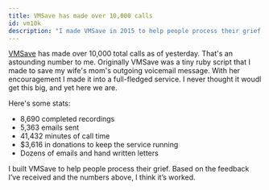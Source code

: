 ```yaml
---
title: VMSave has made over 10,000 calls
id: vm10k
description: "I made VMSave in 2015 to help people process their grief. Yesterday it made it's 10,000th call."
---
```


[VMSave](https://vmsave.petekeen.net) has made over 10,000 total calls as of yesterday.
That's an astounding number to me.
Originally VMSave was a tiny ruby script that I made to save my wife's mom's outgoing voicemail message. With her encouragement I made it into a full-fledged service. I never thought it woudl get this big, and yet here we are.

Here's some stats:

* 8,690 completed recordings
* 5,363 emails sent
* 41,432 minutes of call time
* $3,616 in donations to keep the service running
* Dozens of emails and hand written letters

I built VMSave to help people process their grief. Based on the feedback I’ve received and the numbers above, I think it’s worked.
